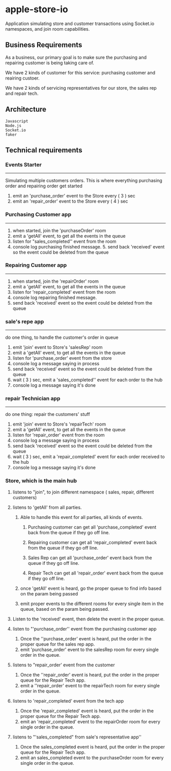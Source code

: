 # apple-store-io

Application simulating store and customer transactions using Socket.io namespaces, and join room capabilities.

## Business Requirements

As a business, our primary goal is to make sure the purchasing and repairing customer is being taking care of.

We have 2 kinds of customer for this service: purchasing customer and reairing custoer.

We have 2 kinds of servicing  representatives for our store, the sales rep and repair tech.

## Architecture

```
Javascript
Node.js
Socket.io
faker
```

## Technical requirements

### Events Starter

---

Simulating multiple customers orders. This is where everything purchasing order and repairing order get started

1. emit an 'purchase_order' event to the Store every ( 3 ) sec
2. emit an 'repair_order' event to the Store every ( 4 ) sec

### Purchasing Customer app

---

1. when started, join the 'purchaseOrder' room
2. emit a 'getAll' event, to get all the events in the queue
3. listen for "sales_completed'' event from the room
4. console log purchasing finished message.	5. send back 'received' event so the event could be deleted from the queue

### Repairing Customer app

---

1. when started, join the 'repairOrder' room
2. emit a 'getAll' event, to get all the events in the queue
3. listen for 'repair_completed' event from the room
4. console log repairing finished message.
5. send back 'received' event so the event could be deleted from the queue

### sale's repe app

---

do one thing, to handle the customer's order in queue

1. emit 'join' event to Store's  'salesRep' room
2. emit a 'getAll' event, to get all the events in the queue
3. listen for 'purchase_order' event from the store
4. console log a message saying in process
5. send back 'received' event so the event could be deleted from the queue
6. wait ( 3  )  sec, emit a 'sales_completed'' event for each order to the hub
7. console log a message saying it's done

### repair Technician app

---

do one thing:  repair the customers' stuff
1. emit 'join' event to Store's 'repairTech' room
2. emit a 'getAll' event, to get all the events in the queue
3. listen for 'repair_order' event from the room
4. console log a message saying in process
5. send back 'received' event so the event could be deleted from the queue
6. wait ( 3 ) sec, emit a 'repair_completed' event for each order received to the hub
7. console log a message saying it's done

### Store, which is the main hub

1. listens to "join", to join different namespace ( sales, repair, different customers)

2. listens to 'getAll' from all parties. 
   1. Able to handle this event for all parties, all kinds of events.
      1. Purchasing customer can get all 'purchase_completed' event back from the
     queue if they go off line.
      2. Repairing customer can get all 'repair_completed' event back from the
     queue if they go off line.
      3. Sales Rep can get all 'purchase_order' event back from the
     queue if they go off line.

      4. Repair Tech can get all 'repair_order' event back from the
     queue if they go off line.

   2. once 'getAll' event is heard, go the proper queue to find info based on the param being passed
   3. emit proper events to the different rooms for every single item in the queue, based on the param being passed.

3. Listen to the 'received' event, then delete the event in the proper queue.

4. listen to "'purchase_order'' event from the purchasing customer app
    1. Once the ''purchase_order' event is heard, put the order in the proper queue for the sales rep app.
    2. emit 'purchase_order' event to the salesRep room for every single order in the queue.

5. listens to "repair_order' event from the customer
    1. Once the ''repair_order' event is heard, put the order in the proper queue for the Repair Tech app.
    2. emit a ''repair_order' event to the repairTech room for every single order in the queue.

6. listens to 'repair_completed' event from the tech app
     1. Once the 'repair_completed' event is heard, put the order in the proper queue for the Repair Tech app.
     2. emit an 'repair_completed' event to the repairOrder room for every single order in the queue.

7. listens to "'sales_completed" from  sale's representative app''
   1. Once the sales_completed event is heard, put the order in the proper queue for the Repair Tech app.
   2. emit an sales_completed event to the purchaseOrder room for every single order in the queue.
